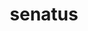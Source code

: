 ---
title: senatus
meaning: house, home
pos: noun
ch: [twentyfive]
stem: senat
genend: ūs
abbgender: m.
abbgender2: masc.
gender: masculine
declension: fourth
derivative: senate
---